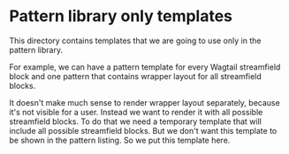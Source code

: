 # Pattern library only templates

This directory contains templates that we are going to use
only in the pattern library.

For example, we can have a pattern template for every Wagtail streamfield
block and one pattern that contains wrapper layout for
all streamfield blocks.

It doesn't make much sense to render wrapper layout separately,
because it's not visible for a user. Instead we want to render it
with all possible streamfield blocks. To do that we need a temporary
template that will include all possible streamfield blocks.
But we don't want this template to be shown in the pattern listing.
So we put this template here.
